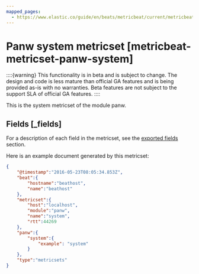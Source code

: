 ```yaml
---
mapped_pages:
  - https://www.elastic.co/guide/en/beats/metricbeat/current/metricbeat-metricset-panw-system.html
---
```


<!-- This file is generated! See scripts/mage/docs_collector.go -->

# Panw system metricset [metricbeat-metricset-panw-system]

::::{warning}
This functionality is in beta and is subject to change. The design and code is less mature than official GA features and is being provided as-is with no warranties. Beta features are not subject to the support SLA of official GA features.
::::


This is the system metricset of the module panw.

## Fields [_fields]

For a description of each field in the metricset, see the [exported fields](/reference/metricbeat/exported-fields-panw.md) section.

Here is an example document generated by this metricset:

```json
{
    "@timestamp":"2016-05-23T08:05:34.853Z",
    "beat":{
        "hostname":"beathost",
        "name":"beathost"
    },
    "metricset":{
        "host":"localhost",
        "module":"panw",
        "name":"system",
        "rtt":44269
    },
    "panw":{
        "system":{
            "example": "system"
        }
    },
    "type":"metricsets"
}
```
